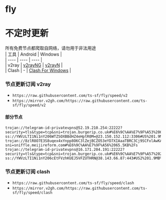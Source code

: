# fly
# 不定时更新
所有免费节点都爬取自网络，请勿用于非法用途  
|  工具  | Android  | Windows  |  
|  ----  | ----   | ----  |  
| v2ray  | [v2rayNG](https://github.com/2dust/v2rayNG/releases) | [v2rayN](https://github.com/2dust/v2rayN/releases) |  
| Clash  | - | [Clash For Windows](https://github.com/2dust/clashN/releases) | 
  
### 节点更新订阅  v2ray
- `https://raw.githubusercontent.com/ts-sf/fly/speed/v2`  
- `https://mirror.v2gh.com/https://raw.githubusercontent.com/ts-sf/fly/speed/v2`  

#### 部分节点  
``` 
trojan://telegram-id-privatevpns@52.19.210.254:22222?security=tls&type=tcp&sni=trojan.burgerip.co.uk#%E6%9C%AA%E7%9F%A53%206.7MB%2Fs
ss://YWVzLTI1Ni1nY206WTZSOXBBdHZ4eHptR0M=@23.150.152.112:3306#US%201.9MB%2Fs
trojan://8zlR8O7E3S8uqex4xYnpp8O6C3lZejBCZO53eYD7XIAaaTBRC3Cj9SCFxlAwKAwD2yyN3@54.249.161.173:443?sni=sniffle.meijireform.com#%E6%9C%AA%E7%9F%A56%2065.5KB%2Fs
trojan://telegram-id-privatevpns@16.171.204.191:22222?security=tls&type=tcp&sni=trojan.burgerip.co.uk#%E6%9C%AA%E7%9F%A57%202.1MB%2Fs
ss://YWVzLTI1Ni1nY206cEtFVzhKUEJ5VFZUTHRN@38.143.66.87:443#US2%201.9MB%2Fs
```
### 节点更新订阅  clash
- `https://raw.githubusercontent.com/ts-sf/fly/speed/clash`  
- `https://mirror.v2gh.com/https://raw.githubusercontent.com/ts-sf/fly/speed/clash`  


